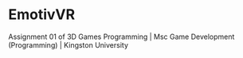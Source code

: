 # EmotivVR
 Assignment 01 of 3D Games Programming | Msc Game Development (Programming) | Kingston University

